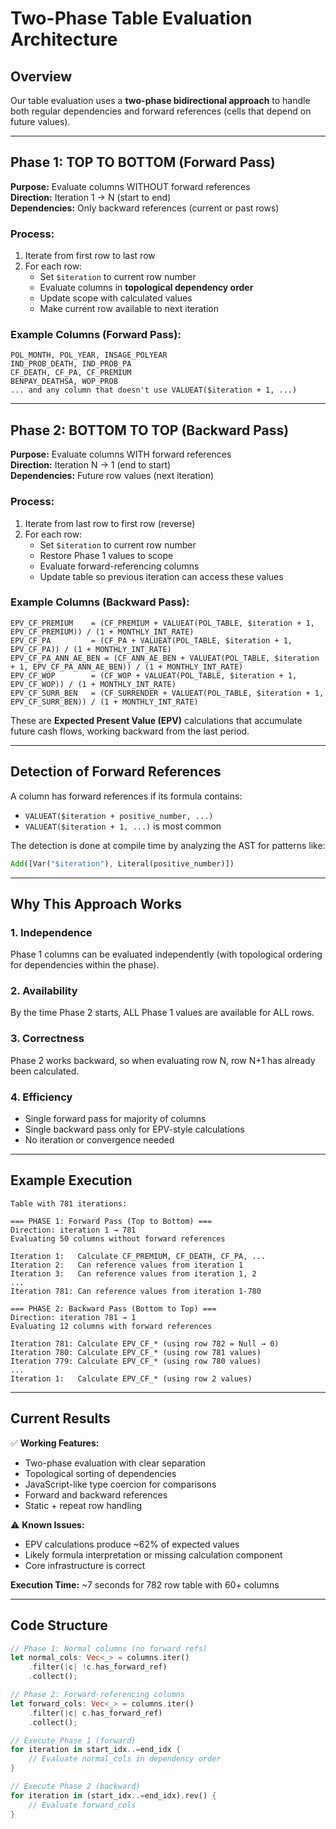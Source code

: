 # Two-Phase Table Evaluation Architecture

## Overview

Our table evaluation uses a **two-phase bidirectional approach** to handle both regular dependencies and forward references (cells that depend on future values).

---

## Phase 1: TOP TO BOTTOM (Forward Pass)

**Purpose:** Evaluate columns WITHOUT forward references  
**Direction:** Iteration 1 → N (start to end)  
**Dependencies:** Only backward references (current or past rows)

### Process:
1. Iterate from first row to last row
2. For each row:
   - Set `$iteration` to current row number
   - Evaluate columns in **topological dependency order**
   - Update scope with calculated values
   - Make current row available to next iteration

### Example Columns (Forward Pass):
```
POL_MONTH, POL_YEAR, INSAGE_POLYEAR
IND_PROB_DEATH, IND_PROB_PA
CF_DEATH, CF_PA, CF_PREMIUM
BENPAY_DEATHSA, WOP_PROB
... and any column that doesn't use VALUEAT($iteration + 1, ...)
```

---

## Phase 2: BOTTOM TO TOP (Backward Pass)

**Purpose:** Evaluate columns WITH forward references  
**Direction:** Iteration N → 1 (end to start)  
**Dependencies:** Future row values (next iteration)

### Process:
1. Iterate from last row to first row (reverse)
2. For each row:
   - Set `$iteration` to current row number
   - Restore Phase 1 values to scope
   - Evaluate forward-referencing columns
   - Update table so previous iteration can access these values

### Example Columns (Backward Pass):
```
EPV_CF_PREMIUM    = (CF_PREMIUM + VALUEAT(POL_TABLE, $iteration + 1, EPV_CF_PREMIUM)) / (1 + MONTHLY_INT_RATE)
EPV_CF_PA         = (CF_PA + VALUEAT(POL_TABLE, $iteration + 1, EPV_CF_PA)) / (1 + MONTHLY_INT_RATE)
EPV_CF_PA_ANN_AE_BEN = (CF_ANN_AE_BEN + VALUEAT(POL_TABLE, $iteration + 1, EPV_CF_PA_ANN_AE_BEN)) / (1 + MONTHLY_INT_RATE)
EPV_CF_WOP        = (CF_WOP + VALUEAT(POL_TABLE, $iteration + 1, EPV_CF_WOP)) / (1 + MONTHLY_INT_RATE)
EPV_CF_SURR_BEN   = (CF_SURRENDER + VALUEAT(POL_TABLE, $iteration + 1, EPV_CF_SURR_BEN)) / (1 + MONTHLY_INT_RATE)
```

These are **Expected Present Value (EPV)** calculations that accumulate future cash flows, working backward from the last period.

---

## Detection of Forward References

A column has forward references if its formula contains:
- `VALUEAT($iteration + positive_number, ...)` 
- `VALUEAT($iteration + 1, ...)` is most common

The detection is done at compile time by analyzing the AST for patterns like:
```rust
Add([Var("$iteration"), Literal(positive_number)])
```

---

## Why This Approach Works

### 1. **Independence**
Phase 1 columns can be evaluated independently (with topological ordering for dependencies within the phase).

### 2. **Availability**
By the time Phase 2 starts, ALL Phase 1 values are available for ALL rows.

### 3. **Correctness**
Phase 2 works backward, so when evaluating row N, row N+1 has already been calculated.

### 4. **Efficiency**
- Single forward pass for majority of columns
- Single backward pass only for EPV-style calculations
- No iteration or convergence needed

---

## Example Execution

```
Table with 781 iterations:

=== PHASE 1: Forward Pass (Top to Bottom) ===
Direction: iteration 1 → 781
Evaluating 50 columns without forward references

Iteration 1:   Calculate CF_PREMIUM, CF_DEATH, CF_PA, ...
Iteration 2:   Can reference values from iteration 1
Iteration 3:   Can reference values from iteration 1, 2
...
Iteration 781: Can reference values from iteration 1-780

=== PHASE 2: Backward Pass (Bottom to Top) ===
Direction: iteration 781 → 1
Evaluating 12 columns with forward references

Iteration 781: Calculate EPV_CF_* (using row 782 = Null → 0)
Iteration 780: Calculate EPV_CF_* (using row 781 values)
Iteration 779: Calculate EPV_CF_* (using row 780 values)
...
Iteration 1:   Calculate EPV_CF_* (using row 2 values)
```

---

## Current Results

✅ **Working Features:**
- Two-phase evaluation with clear separation
- Topological sorting of dependencies
- JavaScript-like type coercion for comparisons
- Forward and backward references
- Static + repeat row handling

⚠️ **Known Issues:**
- EPV calculations produce ~62% of expected values
- Likely formula interpretation or missing calculation component
- Core infrastructure is correct

**Execution Time:** ~7 seconds for 782 row table with 60+ columns

---

## Code Structure

```rust
// Phase 1: Normal columns (no forward refs)
let normal_cols: Vec<_> = columns.iter()
    .filter(|c| !c.has_forward_ref)
    .collect();

// Phase 2: Forward-referencing columns
let forward_cols: Vec<_> = columns.iter()
    .filter(|c| c.has_forward_ref)
    .collect();

// Execute Phase 1 (forward)
for iteration in start_idx..=end_idx {
    // Evaluate normal_cols in dependency order
}

// Execute Phase 2 (backward)
for iteration in (start_idx..=end_idx).rev() {
    // Evaluate forward_cols
}
```
